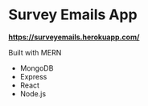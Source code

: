 # Survey Emails App
**https://surveyemails.herokuapp.com/**

Built with MERN

- MongoDB
- Express
- React
- Node.js
